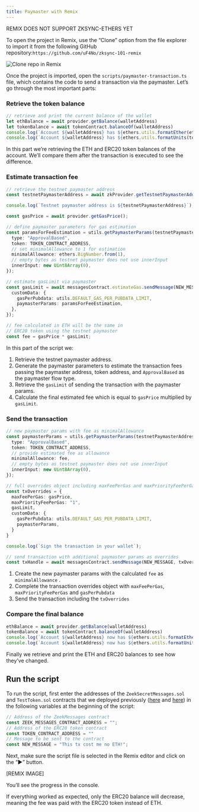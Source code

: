 ```yaml
---
title: Paymaster with Remix
---
```


REMIX DOES NOT SUPPORT ZKSYNC-ETHERS YET

To open the project in Remix, use the “Clone” option from the file explorer to import it from the following GitHub
repository:`https://github.com/uF4No/zksync-101-remix`

![Clone repo in Remix](/images/remix-plugin-clone-repo.gif)

Once the project is imported, open the `scripts/paymaster-transaction.ts` file, which contains the code to send a
transaction via the paymaster. Let’s go through the most important parts:

### Retrieve the token balance

```typescript
// retrieve and print the current balance of the wallet
let ethBalance = await provider.getBalance(walletAddress)
let tokenBalance = await tokenContract.balanceOf(walletAddress)
console.log(`Account ${walletAddress} has ${ethers.utils.formatEther(ethBalance)} ETH`);
console.log(`Account ${walletAddress} has ${ethers.utils.formatUnits(tokenBalance, 18)} tokens`);
```

In this part we’re retrieving the ETH and ERC20 token balances of the account. We’ll compare them after the transaction
is executed to see the difference.

### Estimate transaction fee

```typescript
// retrieve the testnet paymaster address
const testnetPaymasterAddress = await zkProvider.getTestnetPaymasterAddress();

console.log(`Testnet paymaster address is ${testnetPaymasterAddress}`);

const gasPrice = await provider.getGasPrice();

// define paymaster parameters for gas estimation
const paramsForFeeEstimation = utils.getPaymasterParams(testnetPaymasterAddress, {
  type: "ApprovalBased",
  token: TOKEN_CONTRACT_ADDRESS,
  // set minimalAllowance to 1 for estimation
  minimalAllowance: ethers.BigNumber.from(1),
  // empty bytes as testnet paymaster does not use innerInput
  innerInput: new Uint8Array(0),
});

// estimate gasLimit via paymaster
const gasLimit = await messagesContract.estimateGas.sendMessage(NEW_MESSAGE, {
  customData: {
    gasPerPubdata: utils.DEFAULT_GAS_PER_PUBDATA_LIMIT,
    paymasterParams: paramsForFeeEstimation,
  },
});

// fee calculated in ETH will be the same in
// ERC20 token using the testnet paymaster
const fee = gasPrice * gasLimit;
```

In this part of the script we:

1. Retrieve the testnet paymaster address.
2. Generate the paymaster parameters to estimate the transaction fees passing the paymaster address, token address, and
   `ApprovalBased` as the paymaster flow type.
3. Retrieve the `gasLimit` of sending the transaction with the paymaster params.
4. Calculate the final estimated fee which is equal to `gasPrice` multiplied by `gasLimit`.

### Send the transaction

```typescript
// new paymaster params with fee as minimalAllowance
const paymasterParams = utils.getPaymasterParams(testnetPaymasterAddress, {
  type: "ApprovalBased",
  token: TOKEN_CONTRACT_ADDRESS,
  // provide estimated fee as allowance
  minimalAllowance: fee,
  // empty bytes as testnet paymaster does not use innerInput
  innerInput: new Uint8Array(0),
});

// full overrides object including maxFeePerGas and maxPriorityFeePerGas
const txOverrides = {
  maxFeePerGas: gasPrice,
  maxPriorityFeePerGas: "1",
  gasLimit,
  customData: {
    gasPerPubdata: utils.DEFAULT_GAS_PER_PUBDATA_LIMIT,
    paymasterParams,
  }
}

console.log(`Sign the transaction in your wallet`);

// send transaction with additional paymaster params as overrides
const txHandle = await messagesContract.sendMessage(NEW_MESSAGE, txOverrides);
```

1. Create the new paymaster params with the calculated `fee` as `minimalAllowance` .
2. Complete the transaction overrides object with `maxFeePerGas`, `maxPriorityFeePerGas` and `gasPerPubdata`
3. Send the transaction including the `txOverrides`

### Compare the final balance

```typescript
ethBalance = await provider.getBalance(walletAddress)
tokenBalance = await tokenContract.balanceOf(walletAddress)
console.log(`Account ${walletAddress} now has ${ethers.utils.formatEther(ethBalance)} ETH`);
console.log(`Account ${walletAddress} now has ${ethers.utils.formatUnits(tokenBalance, 18)} tokens`);
```

Finally we retrieve and print the ETH and ERC20 balances to see how they’ve changed.

## Run the script

To run the script, first enter the addresses of the `ZeekSecretMessages.sol` and `TestToken.sol` contracts that we
deployed previously ([here](/build/zksync-101/quickstart) and
[here](/build/zksync-101/erc20-token.md)) in the following variables at the beginning of
the script:

```typescript
// Address of the ZeekMessages contract
const ZEEK_MESSAGES_CONTRACT_ADDRESS = "";
// Address of the ERC20 token contract
const TOKEN_CONTRACT_ADDRESS = ""
// Message to be sent to the contract
const NEW_MESSAGE = "This tx cost me no ETH!";
```

Next, make sure the script file is selected in the Remix editor and click on the “▶️” button.

[REMIX IMAGE]

You’ll see the progress in the console.

If everything worked as expected, only the ERC20 balance will decrease, meaning the fee was paid with the ERC20 token
instead of ETH.
